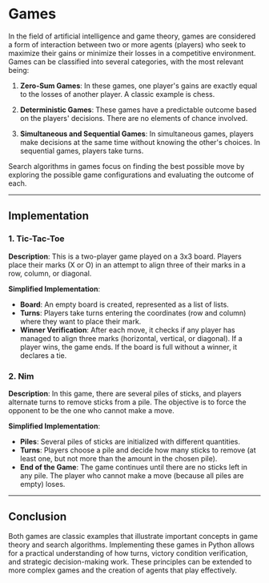 # Games

In the field of artificial intelligence and game theory, games are considered a form of interaction between two or more agents (players) who seek to maximize their gains or minimize their losses in a competitive environment. Games can be classified into several categories, with the most relevant being:

1. **Zero-Sum Games**: In these games, one player's gains are exactly equal to the losses of another player. A classic example is chess.

2. **Deterministic Games**: These games have a predictable outcome based on the players' decisions. There are no elements of chance involved.

3. **Simultaneous and Sequential Games**: In simultaneous games, players make decisions at the same time without knowing the other's choices. In sequential games, players take turns.

Search algorithms in games focus on finding the best possible move by exploring the possible game configurations and evaluating the outcome of each.

---

## Implementation

### 1. Tic-Tac-Toe

**Description**: This is a two-player game played on a 3x3 board. Players place their marks (X or O) in an attempt to align three of their marks in a row, column, or diagonal.

**Simplified Implementation**:
- **Board**: An empty board is created, represented as a list of lists.
- **Turns**: Players take turns entering the coordinates (row and column) where they want to place their mark.
- **Winner Verification**: After each move, it checks if any player has managed to align three marks (horizontal, vertical, or diagonal). If a player wins, the game ends. If the board is full without a winner, it declares a tie.

### 2. Nim

**Description**: In this game, there are several piles of sticks, and players alternate turns to remove sticks from a pile. The objective is to force the opponent to be the one who cannot make a move.

**Simplified Implementation**:
- **Piles**: Several piles of sticks are initialized with different quantities.
- **Turns**: Players choose a pile and decide how many sticks to remove (at least one, but not more than the amount in the chosen pile).
- **End of the Game**: The game continues until there are no sticks left in any pile. The player who cannot make a move (because all piles are empty) loses.

---

## Conclusion

Both games are classic examples that illustrate important concepts in game theory and search algorithms. Implementing these games in Python allows for a practical understanding of how turns, victory condition verification, and strategic decision-making work. These principles can be extended to more complex games and the creation of agents that play effectively.